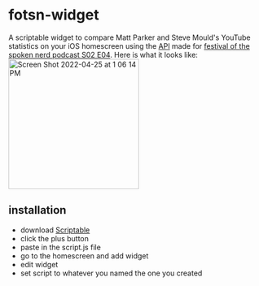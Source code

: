 # fotsn-widget
A scriptable widget to compare Matt Parker and Steve Mould's YouTube statistics on your iOS homescreen using the [API](https://stevemould.com/api) made for [festival of the spoken nerd podcast S02 E04](https://festivalofthespokennerd.com/podcast/series-2-episode-04-input-and-output/). 
Here is what it looks like:
<br>
<img width="256" alt="Screen Shot 2022-04-25 at 1 06 14 PM" src="https://user-images.githubusercontent.com/62226606/165166303-3458261e-804c-4378-bf4d-7b856cd0c7c8.png">

## installation
- download [Scriptable](https://scriptable.app)
- click the plus button
- paste in the script.js file
- go to the homescreen and add widget
- edit widget
- set script to whatever you named the one you created
